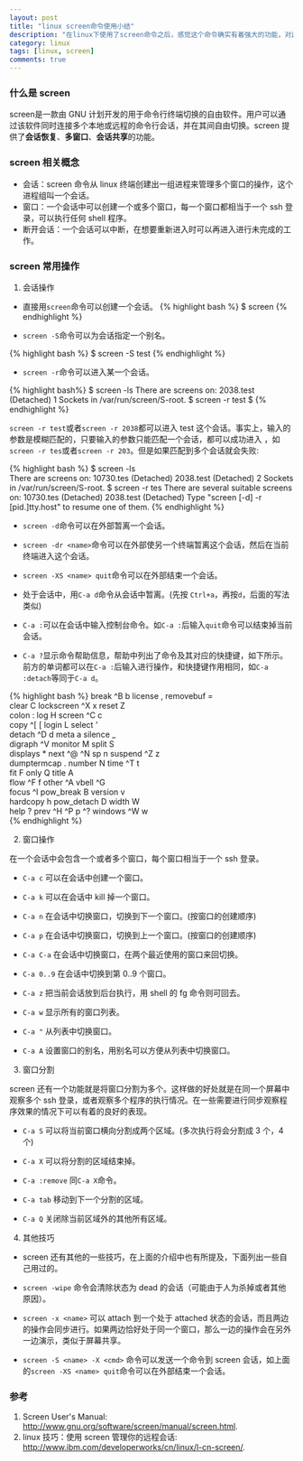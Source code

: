 ```yaml
---
layout: post
title: "linux screen命令使用小结"
description: "在linux下使用了screen命令之后，感觉这个命令确实有着强大的功能，对这个命令做一个总结。"
category: linux
tags: [linux, screen]
comments: true
---
```


### 什么是 screen 

screen是一款由 GNU 计划开发的用于命令行终端切换的自由软件。用户可以通过该软件同时连接多个本地或远程的命令行会话，并在其间自由切换。screen 提供了**会话恢复**、**多窗口**、**会话共享**的功能。

### screen 相关概念

* 会话：screen 命令从 linux 终端创建出一组进程来管理多个窗口的操作，这个进程组叫一个会话。
* 窗口：一个会话中可以创建一个或多个窗口，每一个窗口都相当于一个 ssh 登录，可以执行任何 shell 程序。
* 断开会话：一个会话可以中断，在想要重新进入时可以再进入进行未完成的工作。

<!-- more -->

### screen 常用操作

1. 会话操作

- 直接用`screen`命令可以创建一个会话。
{% highlight bash %}
$ screen
{% endhighlight %}

- `screen -S`命令可以为会话指定一个别名。

{% highlight bash %}
$ screen -S test
{% endhighlight %}

- `screen -r`命令可以进入某一个会话。

{% highlight bash%}
$ screen -ls
There are screens on:
	2038.test       (Detached)
1 Sockets in /var/run/screen/S-root.
$ screen -r test
$
{% endhighlight %}

`screen -r test`或者`screen -r 2038`都可以进入 test 这个会话。事实上，输入的参数是模糊匹配的，只要输入的参数只能匹配一个会话，都可以成功进入 ，如`screen -r tes`或者`screen -r 203`。但是如果匹配到多个会话就会失败:

{% highlight bash %}
$ screen -ls    
There are screens on:
	10730.tes       (Detached)
	2038.test       (Detached)
2 Sockets in /var/run/screen/S-root.
$ screen -r tes 
There are several suitable screens on:
	10730.tes       (Detached)
	2038.test       (Detached)
Type "screen [-d] -r [pid.]tty.host" to resume one of them.
{% endhighlight %}

- `screen -d`命令可以在外部暂离一个会话。

- `screen -dr <name>`命令可以在外部使另一个终端暂离这个会话，然后在当前终端进入这个会话。

- `screen -XS <name> quit`命令可以在外部结束一个会话。

- 处于会话中，用`C-a d`命令从会话中暂离。(先按 `Ctrl+a`，再按`d`，后面的写法类似)

- `C-a :`可以在会话中输入控制台命令。如`C-a :`后输入`quit`命令可以结束掉当前会话。

- `C-a ?`显示命令帮助信息，帮助中列出了命令及其对应的快捷键，如下所示。前方的单词都可以在`C-a :`后输入进行操作，和快捷键作用相同，如`C-a :detach`等同于`C-a d`。

{% highlight bash %}
break       ^B b          license     ,             removebuf   =         
clear       C             lockscreen  ^X x          reset       Z         
colon       :             log         H             screen      ^C c      
copy        ^[ [          login       L             select      '         
detach      ^D d          meta        a             silence     _         
digraph     ^V            monitor     M             split       S         
displays    *             next        ^@ ^N sp n    suspend     ^Z z      
dumptermcap .             number      N             time        ^T t      
fit         F             only        Q             title       A         
flow        ^F f          other       ^A            vbell       ^G        
focus       ^I            pow_break   B             version     v         
hardcopy    h             pow_detach  D             width       W         
help        ?             prev        ^H ^P p ^?    windows     ^W w      
{% endhighlight %}

2. 窗口操作

在一个会话中会包含一个或者多个窗口，每个窗口相当于一个 ssh 登录。

- `C-a c` 可以在会话中创建一个窗口。

- `C-a k` 可以在会话中 kill 掉一个窗口。

- `C-a n` 在会话中切换窗口，切换到下一个窗口。(按窗口的创建顺序)

- `C-a p` 在会话中切换窗口，切换到上一个窗口。(按窗口的创建顺序)

- `C-a C-a` 在会话中切换窗口，在两个最近使用的窗口来回切换。

- `C-a 0..9` 在会话中切换到第 0..9 个窗口。

- `C-a z` 把当前会话放到后台执行，用 shell 的 fg 命令则可回去。

- `C-a w` 显示所有的窗口列表。

- `C-a "` 从列表中切换窗口。

- `C-a A` 设置窗口的别名，用别名可以方便从列表中切换窗口。

3. 窗口分割

screen 还有一个功能就是将窗口分割为多个。这样做的好处就是在同一个屏幕中观察多个 ssh 登录，或者观察多个程序的执行情况。在一些需要进行同步观察程序效果的情况下可以有着的良好的表现。

- `C-a S` 可以将当前窗口横向分割成两个区域。(多次执行将会分割成 3 个，4 个)

- `C-a X` 可以将分割的区域结束掉。

- `C-a :remove` 同`C-a X`命令。

- `C-a tab` 移动到下一个分割的区域。

- `C-a Q` 关闭除当前区域外的其他所有区域。

4. 其他技巧 

- screen 还有其他的一些技巧，在上面的介绍中也有所提及，下面列出一些自己用过的。

- `screen -wipe` 命令会清除状态为 dead 的会话（可能由于人为杀掉或者其他原因）。

- `screen -x <name>` 可以 attach 到一个处于 attached 状态的会话，而且两边的操作会同步进行。如果两边恰好处于同一个窗口，那么一边的操作会在另外一边演示，类似于屏幕共享。

- `screen -S <name> -X <cmd>` 命令可以发送一个命令到 screen 会话，如上面的`screen -XS <name> quit`命令可以在外部结束一个会话。

### 参考

1. Screen User's Manual: <http://www.gnu.org/software/screen/manual/screen.html>.
2. linux 技巧：使用 screen 管理你的远程会话: <http://www.ibm.com/developerworks/cn/linux/l-cn-screen/>.
